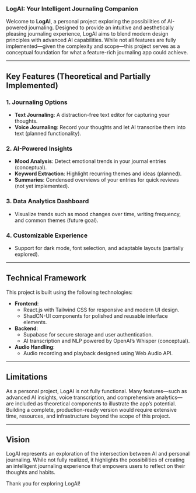 ### LogAI: Your Intelligent Journaling Companion  

Welcome to **LogAI**, a personal project exploring the possibilities of AI-powered journaling. Designed to provide an intuitive and aesthetically pleasing journaling experience, LogAI aims to blend modern design principles with advanced AI capabilities. While not all features are fully implemented—given the complexity and scope—this project serves as a conceptual foundation for what a feature-rich journaling app could achieve.  

---  

## **Key Features** (Theoretical and Partially Implemented)  

### 1. **Journaling Options**  
- **Text Journaling**: A distraction-free text editor for capturing your thoughts.  
- **Voice Journaling**: Record your thoughts and let AI transcribe them into text (planned functionality).  

### 2. **AI-Powered Insights**  
- **Mood Analysis**: Detect emotional trends in your journal entries (conceptual).  
- **Keyword Extraction**: Highlight recurring themes and ideas (planned).  
- **Summaries**: Condensed overviews of your entries for quick reviews (not yet implemented).  

### 3. **Data Analytics Dashboard**  
- Visualize trends such as mood changes over time, writing frequency, and common themes (future goal).  

### 4. **Customizable Experience**  
- Support for dark mode, font selection, and adaptable layouts (partially explored).  

---  

## **Technical Framework**  

This project is built using the following technologies:  
- **Frontend**:  
  - React.js with Tailwind CSS for responsive and modern UI design.  
  - ShadCN-UI components for polished and reusable interface elements.  
- **Backend**:  
  - Supabase for secure storage and user authentication.  
  - AI transcription and NLP powered by OpenAI’s Whisper (conceptual).  
- **Audio Handling**:  
  - Audio recording and playback designed using Web Audio API.  

---  

## **Limitations**  

As a personal project, LogAI is not fully functional. Many features—such as advanced AI insights, voice transcription, and comprehensive analytics—are included as theoretical components to illustrate the app’s potential. Building a complete, production-ready version would require extensive time, resources, and infrastructure beyond the scope of this project.  

---  

## **Vision**  

LogAI represents an exploration of the intersection between AI and personal journaling. While not fully realized, it highlights the possibilities of creating an intelligent journaling experience that empowers users to reflect on their thoughts and habits.  

Thank you for exploring LogAI!  
